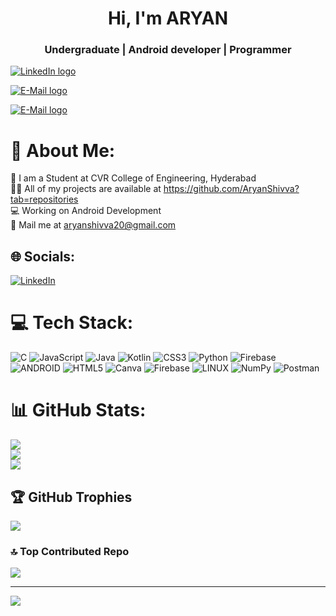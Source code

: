 <h1 align="center">Hi, I'm ARYAN</h1>
<h3 align="center">Undergraduate | Android developer | Programmer </h3>

<p align="center">

<a href="https://www.linkedin.com/in/aryan-shivva-839669256/"><img src="https://img.shields.io/badge/LinkedIn-0077B5?style=for-the-badge&logo=linkedin&logoColor=white" alt="LinkedIn logo" /></a>

<a href="aryanshivva20@gmail.com"><img src="https://img.shields.io/badge/Gmail-D14836?style=for-the-badge&logo=gmail&logoColor=white" alt="E-Mail logo" /></a>

<a href="https://www.kaggle.com/aryanshivva"><img src="https://img.shields.io/badge/Kaggle-20BEFF?style=for-the-badge&logo=Kaggle&logoColor=white" alt="E-Mail logo" /></a>
</p>


# 💫 About Me:
🏫 I am a Student at CVR College of Engineering, Hyderabad<br>👨‍💻 All of my projects are available at https://github.com/AryanShivva?tab=repositories<br>💻 Working on Android Development<br> 📨 Mail me at aryanshivva20@gmail.com


## 🌐 Socials:
[![LinkedIn](https://img.shields.io/badge/LinkedIn-%230077B5.svg?logo=linkedin&logoColor=white)](https://linkedin.com/in/https://www.linkedin.com/in/aryan-shivva-839669256) 

# 💻 Tech Stack:
![C](https://img.shields.io/badge/c-%2300599C.svg?style=for-the-badge&logo=c&logoColor=white) ![JavaScript](https://img.shields.io/badge/javascript-%23323330.svg?style=for-the-badge&logo=javascript&logoColor=%23F7DF1E) ![Java](https://img.shields.io/badge/java-%23ED8B00.svg?style=for-the-badge&logo=java&logoColor=white) ![Kotlin](https://img.shields.io/badge/kotlin-%230095D5.svg?style=for-the-badge&logo=kotlin&logoColor=white) ![CSS3](https://img.shields.io/badge/css3-%231572B6.svg?style=for-the-badge&logo=css3&logoColor=white) ![Python](https://img.shields.io/badge/python-3670A0?style=for-the-badge&logo=python&logoColor=ffdd54) ![Firebase](https://img.shields.io/badge/firebase-%23039BE5.svg?style=for-the-badge&logo=firebase) ![ANDROID](https://img.shields.io/badge/android-%2320232a.svg?style=for-the-badge&logo=android&logoColor=%a4c639) ![HTML5](https://img.shields.io/badge/html5-%23E34F26.svg?style=for-the-badge&logo=html5&logoColor=white) ![Canva](https://img.shields.io/badge/Canva-%2300C4CC.svg?style=for-the-badge&logo=Canva&logoColor=white) ![Firebase](https://img.shields.io/badge/firebase-%23039BE5.svg?style=for-the-badge&logo=firebase) ![LINUX](https://img.shields.io/badge/Linux-FCC624?style=for-the-badge&logo=linux&logoColor=black) ![NumPy](https://img.shields.io/badge/numpy-%23013243.svg?style=for-the-badge&logo=numpy&logoColor=white) ![Postman](https://img.shields.io/badge/Postman-FF6C37?style=for-the-badge&logo=postman&logoColor=white)
# 📊 GitHub Stats:
![](https://github-readme-stats.vercel.app/api?username=AryanShivva&theme=highcontrast&hide_border=false&include_all_commits=false&count_private=false)<br/>
![](https://github-readme-streak-stats.herokuapp.com/?user=AryanShivva&theme=highcontrast&hide_border=false)<br/>
![](https://github-readme-stats.vercel.app/api/top-langs/?username=AryanShivva&theme=highcontrast&hide_border=false&include_all_commits=false&count_private=false&layout=compact)

## 🏆 GitHub Trophies
![](https://github-profile-trophy.vercel.app/?username=AryanShivva&theme=monokai&no-frame=true&no-bg=true&margin-w=4)

### 🔝 Top Contributed Repo
![](https://github-contributor-stats.vercel.app/api?username=AryanShivva&limit=5&theme=algolia&combine_all_yearly_contributions=true)

---
[![](https://visitcount.itsvg.in/api?id=AryanShivva&icon=0&color=0)](https://visitcount.itsvg.in)

<!-- Proudly created with GPRM ( https://gprm.itsvg.in ) -->
